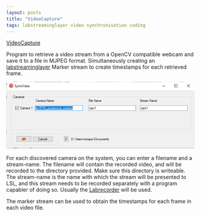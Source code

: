 ```yaml
---
layout: posts
title: "VideoCapture"
tags: labstreaminglayer video synchronisation coding
---
```


[VideoCapture](https://github.com/markspan/VideoCapture/blob/master/README.md)

Program to retrieve a video stream from a OpenCV compatible webcam and save it to a file in MJPEG format. Simultaneously creating an [labstreaminglayer](https://github.com/sccn/labstreaminglayer) Marker stream to create timestamps for each retrieved frame.

![VideoCaptureConfig](/images/VideoCapture-config.png)

For each discovered camera on the system, you can enter a filename and a stream-name. The filename will contain the recorded video, and will be recorded to the directory provided. Make sure this directory is writeable.
The stream-name is the name with which the stream will be presented to LSL, and this stream needs to be recorded separately with a program capabler of doing so. Usually the [Labrecorder](https://github.com/labstreaminglayer/App-LabRecorder) will be used.

The marker stream can be used to obtain the timestamps for each frame in each video file.
